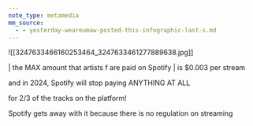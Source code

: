 ```yaml
---
note_type: metamedia
mm_source:
  - - yesterday-weareumaw-posted-this-infographic-last-s.md
---
```


![[3247633466160253464_3247633461277889638.jpg]]

| the MAX amount that artists
f are paid on Spotify |
is $0.003 per stream

and in 2024, Spotify will stop
paying ANYTHING AT ALL

for 2/3 of the tracks on
the platform!

Spotify gets away with it because
there is no regulation on streaming


